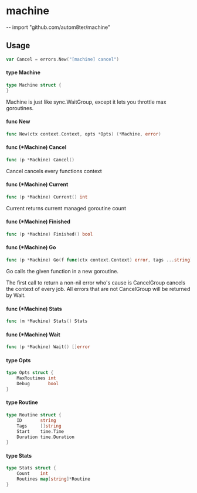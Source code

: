 # machine
--
    import "github.com/autom8ter/machine"


## Usage

```go
var Cancel = errors.New("[machine] cancel")
```

#### type Machine

```go
type Machine struct {
}
```

Machine is just like sync.WaitGroup, except it lets you throttle max goroutines.

#### func  New

```go
func New(ctx context.Context, opts *Opts) (*Machine, error)
```

#### func (*Machine) Cancel

```go
func (p *Machine) Cancel()
```
Cancel cancels every functions context

#### func (*Machine) Current

```go
func (p *Machine) Current() int
```
Current returns current managed goroutine count

#### func (*Machine) Finished

```go
func (p *Machine) Finished() bool
```

#### func (*Machine) Go

```go
func (p *Machine) Go(f func(ctx context.Context) error, tags ...string)
```
Go calls the given function in a new goroutine.

The first call to return a non-nil error who's cause is CancelGroup cancels the
context of every job. All errors that are not CancelGroup will be returned by
Wait.

#### func (*Machine) Stats

```go
func (m *Machine) Stats() Stats
```

#### func (*Machine) Wait

```go
func (p *Machine) Wait() []error
```

#### type Opts

```go
type Opts struct {
	MaxRoutines int
	Debug       bool
}
```


#### type Routine

```go
type Routine struct {
	ID       string
	Tags     []string
	Start    time.Time
	Duration time.Duration
}
```


#### type Stats

```go
type Stats struct {
	Count    int
	Routines map[string]*Routine
}
```
